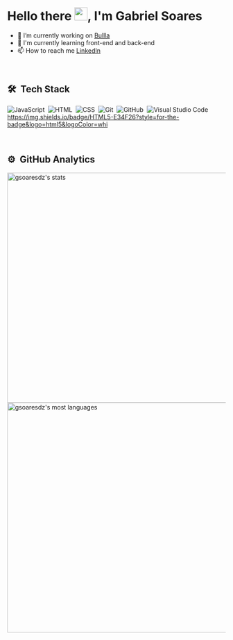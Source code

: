 <h1 align="left">Hello there <img src="https://raw.githubusercontent.com/kaueMarques/kaueMarques/master/hi.gif" width="30px">, I'm Gabriel Soares</h1>

- 🔭 I’m currently working on [Bullla](https://www.bullla.com.br/)
- 🌱 I'm currently learning front-end and back-end
- 📫 How to reach me [LinkedIn](https://www.linkedin.com/in/gsoaresdesouza/)
<br>

## 🛠 &nbsp;Tech Stack

![JavaScript](https://img.shields.io/badge/-JavaScript-05122A?style=flat&logo=javascript)&nbsp;
![HTML](https://img.shields.io/badge/-HTML-05122A?style=flat&logo=HTML5)&nbsp;
![CSS](https://img.shields.io/badge/-CSS-05122A?style=flat&logo=CSS3&logoColor=1572B6)&nbsp;
![Git](https://img.shields.io/badge/-Git-05122A?style=flat&logo=git)&nbsp;
![GitHub](https://img.shields.io/badge/-GitHub-05122A?style=flat&logo=github)&nbsp;
![Visual Studio Code](https://img.shields.io/badge/-Visual%20Studio%20Code-05122A?style=flat&logo=visual-studio-code&logoColor=007ACC)&nbsp;
https://img.shields.io/badge/HTML5-E34F26?style=for-the-badge&logo=html5&logoColor=whi

<br>

## ⚙️ &nbsp;GitHub Analytics

<p align="left">
<img width="530em" src="https://github-readme-stats.vercel.app/api?username=gsoaresdz&show_icons=true&theme=chartreuse-dark" alt="gsoaresdz's stats"/>
<img width="530em" src="https://github-readme-stats.vercel.app/api/top-langs/?username=gsoaresdz&layout=compact&theme=chartreuse-dark" alt="gsoaresdz's most languages"/>
</p>
